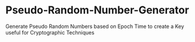 # Pseudo-Random-Number-Generator
Generate Pseudo Random Numbers based on Epoch Time to create a Key useful for Cryptographic Techniques
